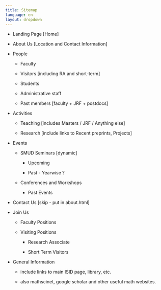 ```yaml
---
title: Sitemap
language: en
layout: dropdown
---
```


- Landing Page [Home]

- About Us [Location and Contact Information]

- People

	- Faculty
	
	- Visitors [including RA and short-term]
	
	- Students
	
	- Administrative staff
	
	- Past members [faculty + JRF + postdocs]
	
- Activities

	- Teaching [includes Masters / JRF / Anything else]
		
	- Research [include links to Recent preprints, Projects]
	
- Events

	- SMUD Seminars [dynamic]
	
		- Upcoming
		
		- Past - Yearwise ?
	
	- Conferences and Workshops
	
		- Past Events


- Contact Us [skip - put in about.html]

- Join Us

	- Faculty Positions

	- Visiting Positions

	    - Research Associate
		
		- Short Term Visitors
		
- General Information

	- include links to main ISID page, library, etc.
	
	- also mathscinet, google scholar and other useful math websites.

		



